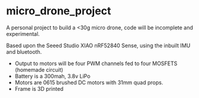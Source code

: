 # micro_drone_project
A personal project to build a <30g micro drone, code will be incomplete and experimental.

Based upon the Seeed Studio XIAO nRF52840 Sense, using the inbuilt IMU and bluetooth.
- Output to motors will be four PWM channels fed to four MOSFETS (homemade circuit)
- Battery is a 300mah, 3.8v LiPo
- Motors are 0615 brushed DC motors with 31mm quad props.
- Frame is 3D printed
